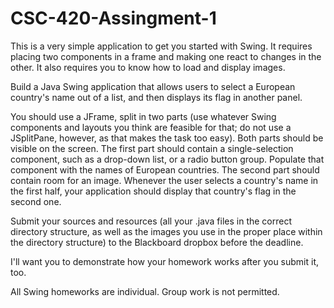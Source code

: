 # CSC-420-Assingment-1
This is a very simple application to get you started with Swing. It requires placing two components in a frame and making one react to changes in the other. It also requires you to know how to load and display images.

Build a Java Swing application that allows users to select a European country's name out of a list, and then displays its flag in another panel.

You should use a JFrame, split in two parts (use whatever Swing components and layouts you think are feasible for that; do not use a JSplitPane, however, as that makes the task too easy). Both parts should be visible on the screen. The first part should contain a single-selection component, such as a drop-down list, or a radio button group. Populate that component with the names of European countries. The second part should contain room for an image. Whenever the user selects a country's name in the first half, your application should display that country's flag in the second one.

Submit your sources and resources (all your .java files in the correct directory structure, as well as the images you use in the proper place within the directory structure) to the Blackboard dropbox before the deadline.

I'll want you to demonstrate how your homework works after you submit it, too.

All Swing homeworks are individual. Group work is not permitted.
